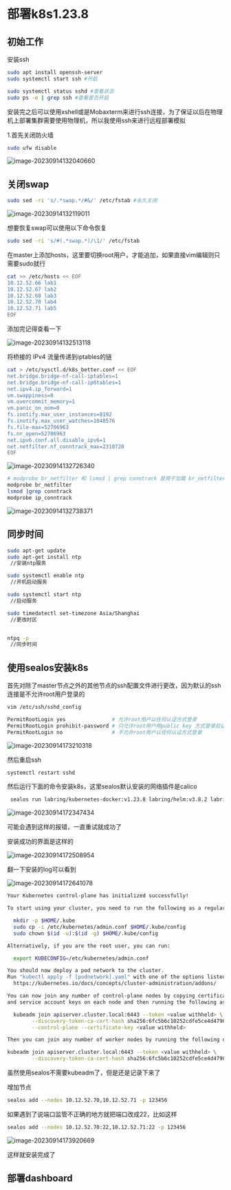 # 部署k8s1.23.8

## 初始工作

安装ssh

```sh
sudo apt install openssh-server
sudo systemctl start ssh #开启

sudo systemctl status sshd #查看状态
sudo ps -e | grep ssh #查看是否开启
```

安装完之后可以使用xshell或是Mobaxterm来进行ssh连接，为了保证以后在物理机上部署集群需要使用物理机，所以我使用ssh来进行远程部署模拟

1.首先关闭防火墙

```sh
sudo ufw disable
```

![image-20230914132040660](开发部署/image-20230914132040660.png)

## 关闭swap

```sh
sudo sed -ri 's/.*swap.*/#&/' /etc/fstab #永久关闭
```

![image-20230914132119011](开发部署/image-20230914132119011.png)

想要恢复swap可以使用以下命令恢复

```sh
sudo sed -ri 's/#(.*swap.*)/\1/' /etc/fstab
```

在master上添加hosts，这里要切换root用户，才能追加，如果直接vim编辑则只需要sudo就行

```sh
cat >> /etc/hosts << EOF
10.12.52.66 lab1
10.12.52.67 lab2
10.12.52.68 lab3
10.12.52.70 lab4
10.12.52.71 lab5
EOF
```

添加完记得查看一下

![image-20230914132513118](开发部署/image-20230914132513118.png)

将桥接的 IPv4 流量传递到iptables的链

```sh
cat > /etc/sysctl.d/k8s_better.conf << EOF
net.bridge.bridge-nf-call-iptables=1
net.bridge.bridge-nf-call-ip6tables=1
net.ipv4.ip_forward=1
vm.swappiness=0
vm.overcommit_memory=1
vm.panic_on_oom=0
fs.inotify.max_user_instances=8192
fs.inotify.max_user_watches=1048576
fs.file-max=52706963
fs.nr_open=52706963
net.ipv6.conf.all.disable_ipv6=1
net.netfilter.nf_conntrack_max=2310720
EOF
```

![image-20230914132726340](开发部署/image-20230914132726340.png)

```sh
# modprobe br_netfilter 和 lsmod | grep conntrack 是用于加载 br_netfilter 模块和检查 conntrack 模块是否已加载。
modprobe br_netfilter
lsmod |grep conntrack
modprobe ip_conntrack

```

![image-20230914132738371](开发部署/image-20230914132738371.png)

## 同步时间

```sh
sudo apt-get update
sudo apt-get install ntp
 //安装ntp服务

sudo systemctl enable ntp
 //开机启动服务

sudo systemctl start ntp
 //启动服务

sudo timedatectl set-timezone Asia/Shanghai
 //更改时区


ntpq -p
 //同步时间

```



## 使用sealos安装k8s

首先对除了master节点之外的其他节点的ssh配置文件进行更改，因为默认的ssh连接是不允许root用户登录的

```sh
vim /etc/ssh/sshd_config

PermitRootLogin yes               # 允许root用户以任何认证方式登录
PermitRootLogin prohibit-password # 只允许root用户用public key 方式登录验证
PermitRootLogin no                # 不允许root用户以任何认证方式登录

```

![image-20230914173210318](开发部署/image-20230914173210318.png)

然后重启ssh

```sh
systemctl restart sshd
```

然后运行下面的命令安装k8s，这里sealos默认安装的网络插件是calico

```sh
 sealos run labring/kubernetes-docker:v1.23.8 labring/helm:v3.8.2 labring/calico:v3.24.1      --masters 10.12.52.66      --nodes 10.12.52.67,10.12.52.68 -p 123456
```

![image-20230914172347434](开发部署/image-20230914172347434.png)

可能会遇到这样的报错，一直重试就成功了

安装成功的界面是这样的

![image-20230914172508954](开发部署/image-20230914172508954.png)

翻一下安装的log可以看到

![image-20230914172641078](开发部署/image-20230914172641078.png)

```sh
Your Kubernetes control-plane has initialized successfully!

To start using your cluster, you need to run the following as a regular user:

  mkdir -p $HOME/.kube
  sudo cp -i /etc/kubernetes/admin.conf $HOME/.kube/config
  sudo chown $(id -u):$(id -g) $HOME/.kube/config

Alternatively, if you are the root user, you can run:

  export KUBECONFIG=/etc/kubernetes/admin.conf

You should now deploy a pod network to the cluster.
Run "kubectl apply -f [podnetwork].yaml" with one of the options listed at:
  https://kubernetes.io/docs/concepts/cluster-administration/addons/

You can now join any number of control-plane nodes by copying certificate authorities
and service account keys on each node and then running the following as root:

  kubeadm join apiserver.cluster.local:6443 --token <value withheld> \
        --discovery-token-ca-cert-hash sha256:6fc5b6c10252cdfe5ce4d4790b8be43a14e4514cdeef49d0b791cb7a33bdd6de \
        --control-plane --certificate-key <value withheld>

Then you can join any number of worker nodes by running the following on each as root:

kubeadm join apiserver.cluster.local:6443 --token <value withheld> \
        --discovery-token-ca-cert-hash sha256:6fc5b6c10252cdfe5ce4d4790b8be43a14e4514cdeef49d0b791cb7a33bdd6de

```

虽然使用sealos不需要kubeadm了，但是还是记录下来了

增加节点

```sh
sealos add --nodes 10.12.52.70,10.12.52.71 -p 123456 
```

如果遇到了说端口监管不正确的地方就把端口改成22，比如这样

```sh
sealos add --nodes 10.12.52.70:22,10.12.52.71:22 -p 123456 
```

![image-20230914173920669](开发部署/image-20230914173920669.png)

这样就安装完成了

## 部署dashboard

